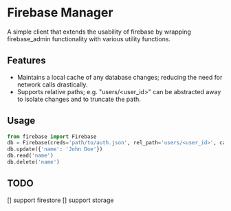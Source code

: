 # Firebase Manager

A simple client that extends the usability of firebase by wrapping firebase_admin functionality with various utility functions.

## Features

- Maintains a local cache of any database changes; reducing the need for network calls drastically.
- Supports relative paths; e.g. "users/<user_id>" can be abstracted away to isolate changes and to truncate the path.

## Usage

```py
from firebase import Firebase
db = Firebase(creds='path/to/auth.json', rel_path='users/<user_id>', cache=True)
db.update({'name': 'John Doe'})
db.read('name')
db.delete('name')
```

## TODO

[] support firestore
[] support storage
